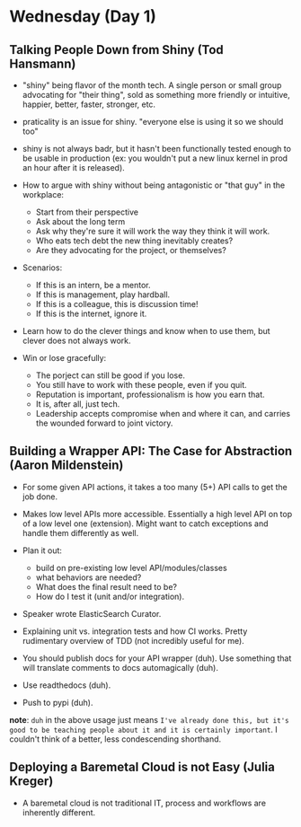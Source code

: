 # Wednesday (Day 1)

## Talking People Down from Shiny (Tod Hansmann)

* "shiny" being flavor of the month tech. A single person or small group
  advocating for "their thing", sold as something more friendly or intuitive,
  happier, better, faster, stronger, etc.

* praticality is an issue for shiny. "everyone else is using it so we should
  too"

* shiny is not always badr, but it hasn't been functionally tested enough to be
  usable in production (ex: you wouldn't put a new linux kernel in prod an hour
  after it is released).

* How to argue with shiny without being antagonistic or "that guy" in the
  workplace:
    - Start from their perspective
    - Ask about the long term
    - Ask why they're sure it will work the way they think it will work.
    - Who eats tech debt the new thing inevitably creates?
    - Are they advocating for the project, or themselves?

* Scenarios:
    - If this is an intern, be a mentor.
    - If this is management, play hardball.
    - If this is a colleague, this is discussion time!
    - If this is the internet, ignore it.

* Learn how to do the clever things and know when to use them, but clever does
  not always work.

* Win or lose gracefully:
    - The porject can still be good if you lose.
    - You still have to work with these people, even if you quit.
    - Reputation is important, professionalism is how you earn that.
    - It is, after all, just tech.
    - Leadership accepts compromise when and where it can, and carries the
      wounded forward to joint victory.

## Building a Wrapper API: The Case for Abstraction (Aaron Mildenstein)

* For some given API actions, it takes a too many (5+) API calls to get the
  job done.

* Makes low level APIs more accessible. Essentially a high level API on top of
  a low level one (extension). Might want to catch exceptions and handle them
  differently as well.

* Plan it out:
    - build on pre-existing low level API/modules/classes
    - what behaviors are needed?
    - What does the final result need to be?
    - How do I test it (unit and/or integration).

* Speaker wrote ElasticSearch Curator.

* Explaining unit vs. integration tests and how CI works. Pretty rudimentary
  overview of TDD (not incredibly useful for me).

* You should publish docs for your API wrapper (duh). Use something that will
  translate comments to docs automagically (duh).

* Use readthedocs (duh).

* Push to pypi (duh).

**note**: `duh` in the above usage just means `I've already done this, but it's
good to be teaching people about it and it is certainly important`. I couldn't
think of a better, less condescending shorthand.

## Deploying a Baremetal Cloud is not Easy (Julia Kreger)

* A baremetal cloud is not traditional IT, process and workflows are inherently
  different.
